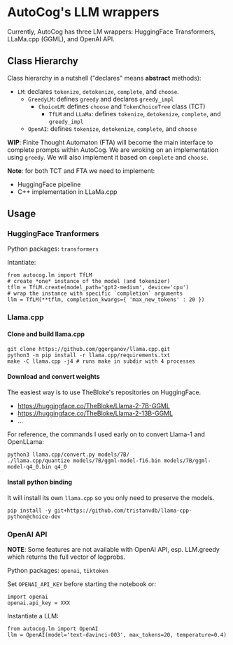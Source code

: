 AutoCog's LLM wrappers
======================

Currently, AutoCog has three LM wrappers: HuggingFace Transformers, LLaMa.cpp (GGML), and OpenAI API.

## Class Hierarchy

Class hierarchy in a nutshell ("declares" means **abstract** methods):
 * `LM`: declares `tokenize`, `detokenize`, `complete`, and `choose`.
   * `GreedyLM`: defines `greedy` and declares `greedy_impl`
     * `ChoiceLM`: defines `choose` and `TokenChoiceTree` class (TCT)
       * `TfLM` and `LLaMa`: defines `tokenize`, `detokenize`, `complete`, and `greedy_impl`
   * `OpenAI`: defines `tokenize`, `detokenize`, `complete`, and `choose`

**WIP**: Finite Thought Automaton (FTA) will become the main interface to complete prompts within AutoCog.
We are wroking on an implementation using `greedy`. We will also implement it based on `complete` and `choose`.

**Note**: for both TCT and FTA we need to implement:
 * HuggingFace pipeline
 * C++ implementation in LLaMa.cpp

## Usage

### HuggingFace Tranformers

Python packages: `transformers`

Intantiate:
```
from autocog.lm import TfLM
# create *one* instance of the model (and tokenizer)
tflm = TfLM.create(model_path='gpt2-medium', device='cpu')
# wrap the instance with specific `completion` arguments
llm = TfLM(**tflm, completion_kwargs={ 'max_new_tokens' : 20 })
```

### Llama.cpp

#### Clone and build llama.cpp

```
git clone https://github.com/ggerganov/llama.cpp.git
python3 -m pip install -r llama.cpp/requirements.txt
make -C llama.cpp -j4 # runs make in subdir with 4 processes
```

#### Download and convert weights

The easiest way is to use TheBloke's repositories on HuggingFace.
 - https://huggingface.co/TheBloke/Llama-2-7B-GGML
 - https://huggingface.co/TheBloke/Llama-2-13B-GGML
 - ...

For reference, the commands I used early on to convert Llama-1 and OpenLLama:
```
python3 llama.cpp/convert.py models/7B/
./llama.cpp/quantize models/7B/ggml-model-f16.bin models/7B/ggml-model-q4_0.bin q4_0
```

#### Install python binding

It will install its own `llama.cpp` so you only need to preserve the models.
```
pip install -y git+https://github.com/tristanvdb/llama-cpp-python@choice-dev
```

### OpenAI API

**NOTE**: Some features are not available with OpenAI API, esp. LLM.greedy which returns the full vector of logprobs.

Python packages: `openai`, `tiktoken`

Set `OPENAI_API_KEY` before starting the notebook or:
```
import openai
openai.api_key = XXX
```

Instantiate a LLM:
```
from autocog.lm import OpenAI
llm = OpenAI(model='text-davinci-003', max_tokens=20, temperature=0.4)
```
